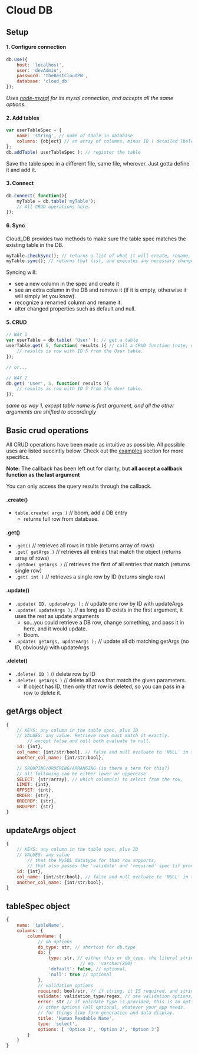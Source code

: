 Cloud DB
=======

Setup
-------
#### 1. Configure connection

```js 
db.use({
	host: 'localhost', 
	user: 'devAdmin',
	password: 'theBestCloudPW',
	database: 'cloud_db'
});
```
*Uses [node-mysql](https://github.com/felixge/node-mysql) for its mysql connection, and accepts all the same options.*

#### 2. Add tables

```js 
var userTableSpec = { 
	name: 'string', // name of table in database
	columns: {object} // an array of columns, minus ID ( detailed [below](#table-array) )
};
db.addTable( userTableSpec ); // register the table
```
Save the table spec in a different file, same file, wherever. Just gotta define it and add it.

#### 3. Connect
```js
db.connect( function(){
	myTable = db.table('myTable');
	// All CRUD operations here.
});
```
#### 6. Sync
Cloud_DB provides two methods to make sure the table spec matches the existing table in the DB. 

```js
myTable.checkSync(); // returns a list of what it will create, rename, remove, or change
myTable.sync(); // returns that list, and executes any necessary changes
```

Syncing will: 
- see a new column in the spec and create it
- see an extra column in the DB and remove it (if it is empty, otherwise it will simply let you know).
- recognize a renamed column and rename it.
- alter changed properties such as default and null.

#### 5. CRUD
```js
// WAY 1
var userTable = db.table( 'User' ); // get a table
userTable.get( 5, function( results ){ // call a CRUD function (note, could be chained on previous line).
	// results is row with ID 5 from the User table.
});

// or...

// WAY 2
db.get( 'User', 5, function( results ){
	// results is row with ID 5 from the User table.
});
```
*same as way 1, except table name is first argument, and all the other arguments are shifted to accordingly*



Basic crud operations
----------
All CRUD operations have been made as intuitive as possible. All possible uses are listed succintly below. Check out the [examples](#examples) section for more specifics.

**Note:** The callback has been left out for clarity, but **all accept a callback function as the last argument** 

You can only access the query results through the callback.

#### .create()

- `table.create( args )` // boom, add a DB entry
	- returns full row from database.

#### .get()

- `.get()` // retrieves all rows in table (returns array of rows)
- `.get( getArgs )` // retrieves all entries that match the object (returns array of rows)
- `.getOne( getArgs )` // retrieves the first of all entries that match (returns single row)
- `.get( int )` // retrieves a single row by ID (returns single row)

#### .update()

- `.update( ID, updateArgs );` // update one row by ID with updateArgs
- `.update( updateArgs );` // as long as ID exists in the first argument, it uses the rest as update arguments
	- so...you could retrieve a DB row, change something, and pass it in here, and it would update.
	- Boom.
- `.update( getArgs, updateArgs );` // update all db matching getArgs (no ID, obviously) with updateArgs

#### .delete()

- `.delete( ID )` // delete row by ID
- `.delete( getArgs )` // delete all rows that match the given parameters. 
	- If object has ID, then only that row is deleted, so you can pass in a row to delete it.

getArgs object
-------
```js
{
	// KEYS: any column in the table spec, plus ID
	// VALUES: any value. Retrieve rows must match it exactly.
		// except false and null both evaluate to null.
	id: {int},
	col_name: {int/str/bool}, // false and null evaluate to 'NULL' in the database,
	another_col_name: {int/str/bool},

	// GROUPING/ORDERING/ARRANGING (is there a term for this?)
	// all following can be either lower or uppercase
	SELECT: {str/array}, // which column(s) to select from the row,
	LIMIT: {int}, 
	OFFSET: {int},
	ORDER: {str},
	ORDERBY: {str},
	GROUPBY: {str}
}
```

updateArgs object
-------
```js
{
	// KEYS: any column in the table spec, plus ID
	// VALUES: any value 
		// that the MySQL datatype for that row supports, 
		// that also passes the 'validate' and 'required' spec (if provided)
	id: {int},
	col_name: {int/str/bool}, // false and null evaluate to 'NULL' in the database,
	another_col_name: {int/str/bool},
}
```

tableSpec object
----------
```js
{
	name: 'tableName',
	columns: {
		columnName: {
			// db options
			db_type: str, // shortcut for db.type
			db: {
				type: str, // either this or db_type. the literal string MySQL uses to declare the cell type.
							// eg. 'varchar(200)'
				'default': false, // optional,
				'null': true // optional
			},
			// validation options
			required: bool/str, // if string, it IS required, and string is the error message.
			validate: validation_type/regex, // see validation options,
			error: str // if validate type is provided, this is an optional custom error given.
			// other options (all optional, whatever your app needs.
			// for things like form generation and data display.
			title: 'Human Readable Name',
			type: 'select', 
			options: [ 'Option 1', 'Option 2', 'Option 3']
		}
	}
}
```



